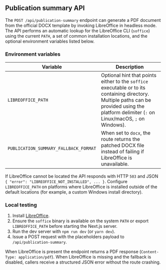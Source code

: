 ## Publication summary API

The `POST /api/publication-summary` endpoint can generate a PDF document from the official DOCX template by invoking LibreOffice in headless mode. The API performs an automatic lookup for the LibreOffice CLI (`soffice`) using the current `PATH`, a set of common installation locations, and the optional environment variables listed below.

### Environment variables

| Variable | Description |
| --- | --- |
| `LIBREOFFICE_PATH` | Optional hint that points either to the `soffice` executable or to its containing directory. Multiple paths can be provided using the platform delimiter (`:` on Linux/macOS, `;` on Windows). |
| `PUBLICATION_SUMMARY_FALLBACK_FORMAT` | When set to `docx`, the route returns the patched DOCX file instead of failing if LibreOffice is unavailable. |

If LibreOffice cannot be located the API responds with HTTP `503` and JSON `{ "error": "LIBREOFFICE_NOT_INSTALLED", ... }`. Configure `LIBREOFFICE_PATH` on platforms where LibreOffice is installed outside of the default locations (for example, a custom Windows install directory).

### Local testing

1. Install [LibreOffice](https://www.libreoffice.org/download/download-libreoffice/).
2. Ensure the `soffice` binary is available on the system `PATH` or export `LIBREOFFICE_PATH` before starting the Next.js server.
3. Run the dev server with `npm run dev` (or `yarn dev`).
4. Issue a POST request with the placeholders payload to `/api/publication-summary`.

When LibreOffice is present the endpoint returns a PDF response (`Content-Type: application/pdf`). When LibreOffice is missing and the fallback is disabled, callers receive a structured JSON error without the route crashing.